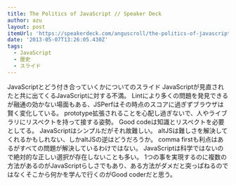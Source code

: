 ```yaml
---
title: The Politics of JavaScript // Speaker Deck
author: azu
layout: post
itemUrl: 'https://speakerdeck.com/anguscroll/the-politics-of-javascript'
date: '2013-05-07T13:26:05.430Z'
tags:
  - JavaScript
  - 歴史
  - スライド
---
```

JavaScriptとどう付き合っていくかについてのスライド
JavaScriptが見直されたと共に出てくるJavaScriptに対する不満。
Lintにより多くの問題を発見できるが融通の効かない場面もある、JSPerfはその時点のスコアに過ぎずブラウザは賢く変化している。
prototype拡張されることを心配し過ぎないで、人やライブラリにリスペクトを持って接する姿勢。
Good codeは知識とリスペクトを必要としてる。
JavaScriptはシンプルだがそれ故難しい。
altJSは難しさを解決してくれるかもしれない、しかaltJSの逆はどうだろうか。
comma firstも利点はあるがすべての問題が解決しているわけではない。
JavaScriptは科学ではないので絶対的な正しい選択が存在しないことも多い。
1つの事を実現するのに複数の方法があるのがJavaScriptらしさでもあり、ある方法がダメだと突っぱねるのではなくそこから何かを学んで行くのがGood coderだと思う。
